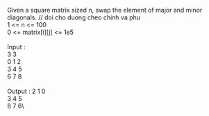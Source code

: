Given a square matrix sized n, swap the element of major and minor diagonals. // doi cho duong cheo chinh va phu\
1 <= n <= 100\
0 <= matrix[i][j] <= 1e5\
\
Input :\
        3 3\
        0 1 2\
        3 4 5\
        6 7 8\
\
Output : 2 1 0\
         3 4 5\
         8 7 6\
